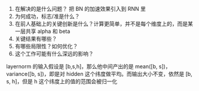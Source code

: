 1. 在解决的是什么问题？ 把 BN 的加速效果引入到 RNN 里
2. 为何成功，标志/准是什么？
3. 在前人基础上的关键创新是什么？计算更简单，并不是每个维度上的，而是某一层共享 alpha 和 beta
4. 关键结果有哪些？
5. 有哪些局限性？如何优化？
6. 这个工作可能有什么深远的影响？

layernorm 的输入假设是 [b,s,h]，那么他中间产出的是 mean([b, s])，variance([b, s])，即是对 hidden 这个纬度做平均。而输出大小不变，依然是 [b, s, h]，但是 h 这个纬度上的值的范围会被归一化

